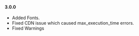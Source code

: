 #### 3.0.0
* Added Fonts.
* Fixed CDN issue which caused max_execution_time errors.
* Fixed Warnings